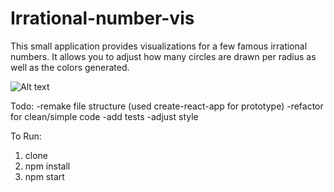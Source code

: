 # Irrational-number-vis
This small application provides visualizations for a few famous irrational numbers. It allows you to adjust how many circles are drawn per radius as well as the colors generated.

![Alt text](/../screenshots/public/screen1.png?raw=true)


Todo:
  -remake file structure (used create-react-app for prototype)
  -refactor for clean/simple code
  -add tests
  -adjust style

To Run:

  1. clone
  2. npm install
  3. npm start
